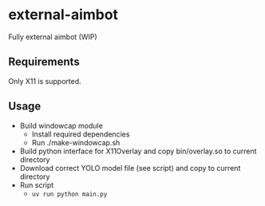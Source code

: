 # external-aimbot
Fully external aimbot (WIP)

## Requirements

Only X11 is supported.

## Usage

* Build windowcap module
  - Install required dependencies
  - Run ./make-windowcap.sh
* Build python interface for X11Overlay and copy bin/overlay.so to current directory
* Download correct YOLO model file (see script) and copy to current directory
* Run script
  - `uv run python main.py`

